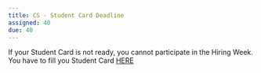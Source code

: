 ```yaml
---
title: CS - Student Card Deadline
assigned: 40
due: 40
---
```


If your Student Card is not ready, you cannot participate in the Hiring Week.
You have to fill you Student Card [HERE](https://docs.google.com/presentation/d/1jGWxOc4Wz1ukBlx2by4qT-4nEmzmY5Mwi961UJv7ssY/edit)
